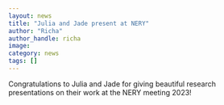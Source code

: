 ```yaml
---
layout: news
title: "Julia and Jade present at NERY"
author: "Richa"
author_handle: richa
image: 
category: news
tags: []
---
```

Congratulations to Julia and Jade for giving beautiful research presentations on their work at the NERY meeting 2023!